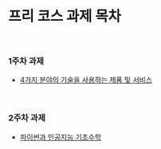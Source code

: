 # 프리 코스 과제 목차

<br/>

### 1주차 과제

- [4가지 분야의 기술을 사용하는 제품 및 서비스](./task-1.ipynb)

<br/>

### 2주차 과제

- [파이썬과 인공지능 기초수학](./task-2.ipynb)
